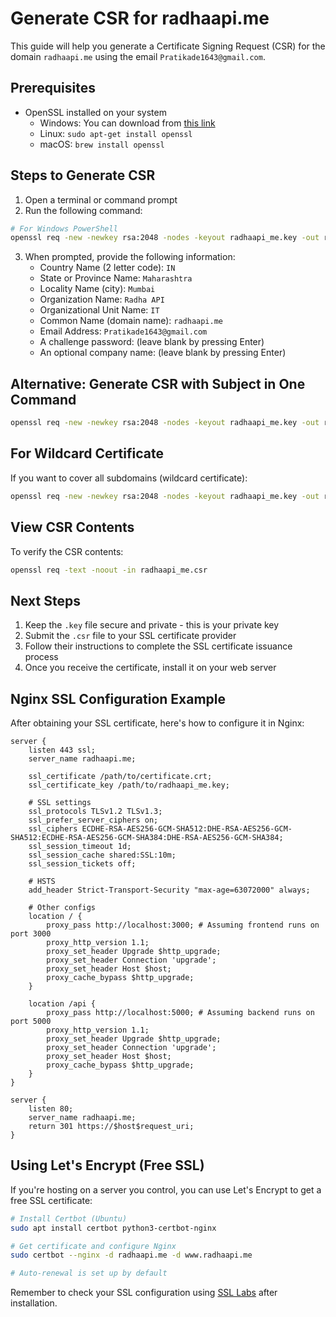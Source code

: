 # Generate CSR for radhaapi.me

This guide will help you generate a Certificate Signing Request (CSR) for the domain `radhaapi.me` using the email `Pratikade1643@gmail.com`.

## Prerequisites

- OpenSSL installed on your system
  - Windows: You can download from [this link](https://slproweb.com/products/Win32OpenSSL.html)
  - Linux: `sudo apt-get install openssl`
  - macOS: `brew install openssl`

## Steps to Generate CSR

1. Open a terminal or command prompt
2. Run the following command:

```bash
# For Windows PowerShell
openssl req -new -newkey rsa:2048 -nodes -keyout radhaapi_me.key -out radhaapi_me.csr
```

3. When prompted, provide the following information:
   - Country Name (2 letter code): `IN`
   - State or Province Name: `Maharashtra`
   - Locality Name (city): `Mumbai`
   - Organization Name: `Radha API`
   - Organizational Unit Name: `IT`
   - Common Name (domain name): `radhaapi.me`
   - Email Address: `Pratikade1643@gmail.com`
   - A challenge password: (leave blank by pressing Enter)
   - An optional company name: (leave blank by pressing Enter)

## Alternative: Generate CSR with Subject in One Command

```bash
openssl req -new -newkey rsa:2048 -nodes -keyout radhaapi_me.key -out radhaapi_me.csr -subj "/C=IN/ST=Maharashtra/L=Mumbai/O=Radha API/OU=IT/CN=radhaapi.me/emailAddress=Pratikade1643@gmail.com"
```

## For Wildcard Certificate

If you want to cover all subdomains (wildcard certificate):

```bash
openssl req -new -newkey rsa:2048 -nodes -keyout radhaapi_me.key -out radhaapi_me.csr -subj "/C=IN/ST=Maharashtra/L=Mumbai/O=Radha API/OU=IT/CN=*.radhaapi.me/emailAddress=Pratikade1643@gmail.com"
```

## View CSR Contents

To verify the CSR contents:

```bash
openssl req -text -noout -in radhaapi_me.csr
```

## Next Steps

1. Keep the `.key` file secure and private - this is your private key
2. Submit the `.csr` file to your SSL certificate provider
3. Follow their instructions to complete the SSL certificate issuance process
4. Once you receive the certificate, install it on your web server

## Nginx SSL Configuration Example

After obtaining your SSL certificate, here's how to configure it in Nginx:

```nginx
server {
    listen 443 ssl;
    server_name radhaapi.me;
    
    ssl_certificate /path/to/certificate.crt;
    ssl_certificate_key /path/to/radhaapi_me.key;
    
    # SSL settings
    ssl_protocols TLSv1.2 TLSv1.3;
    ssl_prefer_server_ciphers on;
    ssl_ciphers ECDHE-RSA-AES256-GCM-SHA512:DHE-RSA-AES256-GCM-SHA512:ECDHE-RSA-AES256-GCM-SHA384:DHE-RSA-AES256-GCM-SHA384;
    ssl_session_timeout 1d;
    ssl_session_cache shared:SSL:10m;
    ssl_session_tickets off;
    
    # HSTS
    add_header Strict-Transport-Security "max-age=63072000" always;
    
    # Other configs
    location / {
        proxy_pass http://localhost:3000; # Assuming frontend runs on port 3000
        proxy_http_version 1.1;
        proxy_set_header Upgrade $http_upgrade;
        proxy_set_header Connection 'upgrade';
        proxy_set_header Host $host;
        proxy_cache_bypass $http_upgrade;
    }
    
    location /api {
        proxy_pass http://localhost:5000; # Assuming backend runs on port 5000
        proxy_http_version 1.1;
        proxy_set_header Upgrade $http_upgrade;
        proxy_set_header Connection 'upgrade';
        proxy_set_header Host $host;
        proxy_cache_bypass $http_upgrade;
    }
}

server {
    listen 80;
    server_name radhaapi.me;
    return 301 https://$host$request_uri;
}
```

## Using Let's Encrypt (Free SSL)

If you're hosting on a server you control, you can use Let's Encrypt to get a free SSL certificate:

```bash
# Install Certbot (Ubuntu)
sudo apt install certbot python3-certbot-nginx

# Get certificate and configure Nginx
sudo certbot --nginx -d radhaapi.me -d www.radhaapi.me

# Auto-renewal is set up by default
```

Remember to check your SSL configuration using [SSL Labs](https://www.ssllabs.com/ssltest/) after installation.
